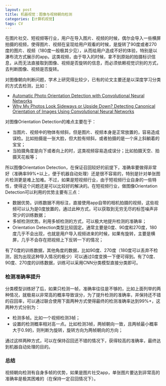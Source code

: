 ```yaml
---
layout: post
title: 机器视觉：图像与视频朝向检测
categories: [计算机视觉]
tags: CV
---
```


在图片社交、短视频等行业，用户在导入图片、视频的时候，偶尔会导入一些横屏拍摄的视频，使得图片、视频在呈现给用户观看的时候，是旋转了90度或者270度的图片、视频（180度一般极其少见），从而给用户造成不好的体验，特别是以瀑布流方式展示的app。这类视频，由于导入的时候，拿不到原始的拍摄标识信息，从而无法直接取到图像、视频是否旋转的信息，而必须依赖视觉识别的方式，去判断图像、视频是否旋转。

对图像朝向判断问题，学术上研究得比较少，已有的论文主要还是以深度学习分类的方式去检测，比如：

- [Automatic Photo Orientation Detection with Convolutional Neural Networks](https://www.cs.toronto.edu/~guerzhoy/oriviz/crv17.pdf)
-  [Why My Photos Look Sideways or Upside Down? Detecting Canonical Orientation of Images Using Convolutional Neural Networks](https://arxiv.org/pdf/1712.01195.pdf)

对图像Orientation Detection的难点主要在于：

- 当图片、视频中的物体有倾斜，但是图片、视频本身是正常放置的，容易造成误检。比如拍摄是一张大脸，但大脸有倾斜，或者拍摄的是一个床上斜躺着的宝宝；
- 当拍摄角度是向下或者向上的时，这类视频容易造成误分；比如拍摄天空、拍摄天花板等；

所以图像Orientation Detection，在保证召回较好的前提下，准确率要做得非常好（准确率99%+以上，便于机器自动处理）还是很不容易的，特别是针对单张图片检测更是难上加难。不过，如果是短视频行业，由于短视频行业自身的一些特性，使得这个问题还是可以比较好的解决的。在短视频行业，做图像Orientation Detection可以利用的优势主要有三点：

- 数据优势。训练数据不用标注，直接使用app自带的相机拍摄的视频，这些视频可以认为是0度放置的，通过此种方式，可以获取到无穷无尽的标签噪声非常少的训练数据；
- 多帧检测优势。利用多帧检测的方式，可以极大地提升检测的准确率；
- Orientation Detection类型比较固定。通常主要是0度、90度和270度，180度几乎不会出现，也就是用户导入视频进来的时候，如果有旋转，主要是横屏，几乎不会存在把视频上下反转一下的情况；

有了0度的训练数据，其他角度的数据，比如90度、270度（180度可以丢弃不检测，因为出现这种导入情况的极少）可以通过0度变换一下便可得到。有了0度、90度、270度的训练数据，训练可以采用CNN分类模型直接分类即可。

### 检测准确率提升

分类模型训练好了后，如果只检测一帧，准确率往往是不够的，比如上面列举的两种情况，就极易以非常高的概率导致误分，为了提升检测的准确率，并保持还不错的召回率，可以通过联合使用下面两种方式使得最终的检测准确率达到99%+，这两种方式分别为：

- 检测多帧。比如一个视频检测3帧；
- 设置的检测概率相对高一点。比如检测3帧，两帧朝向一致，且两帧最小概率大于0.9的，则判断为旋转，旋转方向为两帧朝向的方向；

通过这样两种方式，可以在保持召回还不错的情况下，获得较高的准确率，最终达到机器自动处理的目的。

### 总结

视频朝向检测有自身多帧的优势，如果是图片社交app，单张图片要达到非常高的准确率是极其困难的（在保持一定召回情况下）。

